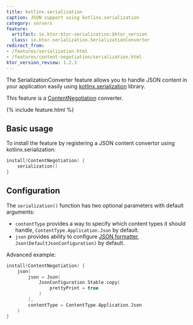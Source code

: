 ```yaml
---
title: kotlinx.serialization
caption: JSON support using kotlinx.serialization
category: servers
feature:
  artifact: io.ktor:ktor-serialization:$ktor_version
  class: io.ktor.serialization.SerializationConverter
redirect_from:
- /features/serialization.html
- /features/content-negotiation/serialization.html
ktor_version_review: 1.2.3
---
```


The SerializationConverter feature allows you to handle JSON content in your application easily using
[kotlinx.serialization](https://github.com/Kotlin/kotlinx.serialization) library.

This feature is a [ContentNegotiation](/servers/features/content-negotiation.html) converter.

{% include feature.html %}

## Basic usage

To install the feature by registering a JSON content convertor using kotlinx.serialization:

```kotlin
install(ContentNegotiation) {
    serialization()
}
```

## Configuration

The `serialization()` function has two optional parameters with default arguments:
* `contentType` provides a way to specify which content types it should handle, `ContentType.Application.Json` by default.
* `json` provides ability to configure [JSON formatter](https://github.com/Kotlin/kotlinx.serialization/blob/master/docs/runtime_usage.md#json), `Json(DefaultJsonConfiguration)` by default.

Advanced example:
```kotlin
install(ContentNegotiation) {
    json(
        json = Json(
            JsonConfiguration.Stable.copy(
                prettyPrint = true
            )
        ),
        contentType = ContentType.Application.Json
    )
}
```

